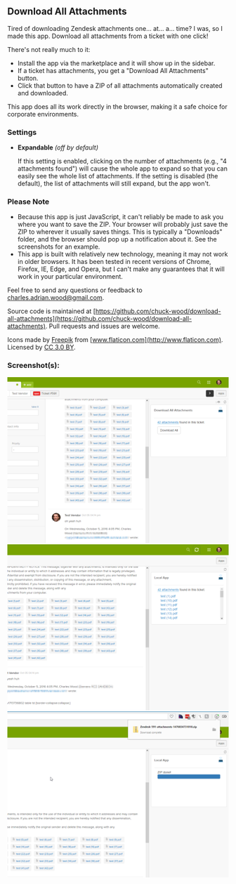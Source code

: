 ## Download All Attachments

Tired of downloading Zendesk attachments one... at... a... time? I was, so I made this app. Download all attachments from a ticket with one click!

There's not really much to it:

* Install the app via the marketplace and it will show up in the sidebar.
* If a ticket has attachments, you get a "Download All Attachments" button.
* Click that button to have a ZIP of all attachments automatically created and downloaded.

This app does all its work directly in the browser, making it a safe choice for corporate environments.

### Settings

* **Expandable** *(off by default)*

  If this setting is enabled, clicking on the number of attachments (e.g., "4 attachments found") will cause the whole app to expand so that you can easily see the whole list of attachments. If the setting is disabled (the default), the list of attachments will still expand, but the app won't.

### Please Note

* Because this app is just JavaScript, it can't reliably be made to ask you where you want to save the ZIP. Your browser will probably just save the ZIP to wherever it usually saves things. This is typically a "Downloads" folder, and the browser should pop up a notification about it. See the screenshots for an example.
* This app is built with relatively new technology, meaning it may not work in older browsers. It has been tested in recent versions of Chrome, Firefox, IE, Edge, and Opera, but I can't make any guarantees that it will work in your particular environment.

Feel free to send any questions or feedback to charles.adrian.wood@gmail.com.

Source code is maintained at [https://github.com/chuck-wood/download-all-attachments](https://github.com/chuck-wood/download-all-attachments). Pull requests and issues are welcome.

Icons made by [Freepik](http://www.flaticon.com/authors/freepik) from [www.flaticon.com](http://www.flaticon.com). Licensed by [CC 3.0 BY](http://creativecommons.org/licenses/by/3.0/).

### Screenshot(s):
![](assets/screenshot-0.png)
![](assets/screenshot-1.png)
![](assets/screenshot-2.png)

